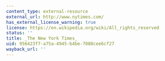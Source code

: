 ```yaml
---
content_type: external-resource
external_url: http://www.nytimes.com/
has_external_license_warning: true
license: https://en.wikipedia.org/wiki/All_rights_reserved
status: ''
title: _The New York Times_
uid: 956423f7-a75a-4945-b4be-7088cee6cf27
wayback_url: ''
---
```

